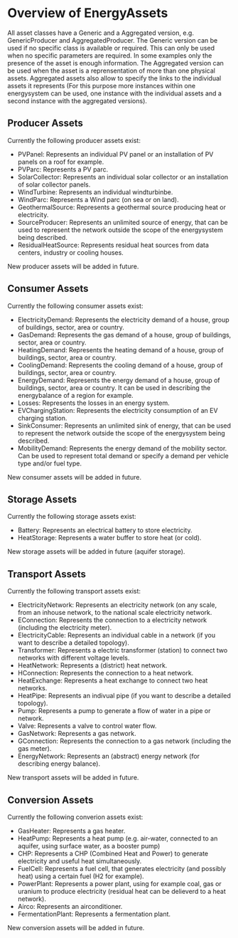 # Overview of EnergyAssets

All asset classes have a Generic and a Aggregated version, e.g. GenericProducer and AggregatedProducer. The Generic version can be used if no specific class is available or required. This can only be used when no specific parameters are required. In some examples only the presence of the asset is enough information. The Aggregated version can be used when the asset is a reprensentation of more than one physical assets. Aggregated assets also allow to specify the links to the individual assets it represents \(For this purpose more instances within one energysystem can be used, one instance with the individual assets and a second instance with the aggregated versions\).

## Producer Assets

Currently the following producer assets exist:

* PVPanel: Represents an individual PV panel or an installation of PV panels on a roof for example.
* PVParc: Represents a PV parc.
* SolarCollector: Represents an individual solar collector or an installation of solar collector panels.
* WindTurbine: Represents an individual windturbinbe.
* WindParc: Represents a Wind parc (on sea or on land).
* GeothermalSource: Represents a geothermal source producing heat or electricity.
* SourceProducer: Represents an unlimited source of energy, that can be used to represent the network outside the scope of the energysystem being described.
* ResidualHeatSource: Represents residual heat sources from data centers, industry or cooling houses.

New producer assets will be added in future.

## Consumer Assets

Currently the following consumer assets exist:

* ElectricityDemand: Represents the electricity demand of a house, group of buildings, sector, area or country.
* GasDemand: Represents the gas demand of a house, group of buildings, sector, area or country.
* HeatingDemand: Represents the heating demand of a house, group of buildings, sector, area or country.
* CoolingDemand: Represents the cooling demand of a house, group of buildings, sector, area or country.
* EnergyDemand: Represents the energy demand of a house, group of buildings, sector, area or country. It can be used in describing the energybalance of a region for example.
* Losses: Represents the losses in an energy system. 
* EVChargingStation: Represents the electricity consumption of an EV charging station.
* SinkConsumer: Represents an unlimited sink of energy, that can be used to represent the network outside the scope of the energysystem being described.
* MobilityDemand: Represents the energy demand of the mobility sector. Can be used to represent total demand or specify a demand per vehicle type and/or fuel type.

New consumer assets will be added in future.

## Storage Assets

Currently the following storage assets exist:

* Battery: Represents an electrical battery to store electricity.
* HeatStorage: Represents a water buffer to store heat (or cold).

New storage assets will be added in future \(aquifer storage\).

## Transport Assets

Currently the following transport assets exist:

* ElectricityNetwork: Represents an electricity network (on any scale, from an inhouse network, to the national scale electricity network.
* EConnection: Represents the connection to a electricity network (including the electricity meter).
* ElectricityCable: Represents an individual cable in a network (if you want to describe a detailed topology).
* Transformer: Represents a electric transformer (station) to connect two networks with different voltage levels.
* HeatNetwork: Represents a (district) heat network.
* HConnection: Represents the connection to a heat network.
* HeatExchange: Represents a heat exchange to connect two heat networks.
* HeatPipe: Represents an indivual pipe (if you want to describe a detailed topology).
* Pump: Represents a pump to generate a flow of water in a pipe or network.
* Valve: Represents a valve to control water flow.
* GasNetwork: Represents a gas network.
* GConnection: Represents the connection to a gas network (including the gas meter).
* EnergyNetwork: Represents an (abstract) energy network (for describing energy balance).

New transport assets will be added in future.

## Conversion Assets

Currently the following converion assets exist:

* GasHeater: Represents a gas heater.
* HeatPump: Represents a heat pump (e.g. air-water, connected to an aquifer, using surface water, as a booster pump)
* CHP: Represents a CHP (Combined Heat and Power) to generate electricity and useful heat simultaneously.
* FuelCell: Represents a fuel cell, that generates electricity (and possibly heat) using a certain fuel (H2 for example).
* PowerPlant: Represents a power plant, using for example coal, gas or uranium to produce electricity (residual heat can be delieverd to a heat network). 
* Airco: Represents an airconditioner. 
* FermentationPlant: Represents a fermentation plant.

New conversion assets will be added in future.

